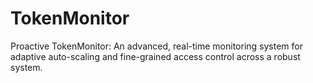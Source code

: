 # TokenMonitor
Proactive TokenMonitor: An advanced, real-time monitoring system for adaptive auto-scaling and fine-grained access control across a robust system.
